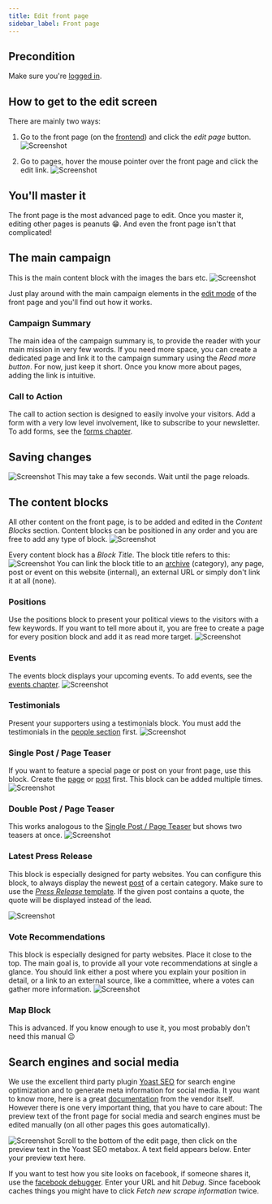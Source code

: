 ```yaml
---
title: Edit front page
sidebar_label: Front page
---
```


## Precondition

Make sure you're [logged in](2-1-login.md).


## How to get to the edit screen

There are mainly two ways:
1. Go to the front page (on the [frontend](1-2-terms.md#frontend)) and click 
the _edit page_ button.
![Screenshot](assets/edit-button.png)

1. Go to pages, hover the mouse pointer over the front page and click the 
edit link.
![Screenshot](assets/edit-page.png)


## You'll master it

The front page is the most advanced page to edit. Once you master it, editing 
other pages is peanuts 😁. And even the front page isn't that complicated!


## The main campaign

This is the main content block with the images the bars etc.
![Screenshot](assets/main-campaign.png)

Just play around with the main campaign elements in the 
[edit mode](#how-to-get-to-the-edit-screen) of the front page and you'll find
out how it works.

### Campaign Summary
The main idea of the campaign summary is, to provide the reader with your 
main mission in very few words. If you need more space, you can create a 
dedicated page and link it to the campaign summary using the _Read more 
button_. For now, just keep it short. Once you know more about pages, adding
the link is intuitive.

### Call to Action
The call to action section is designed to easily involve your visitors. 
Add a form with a very low level involvement, like to subscribe to your 
newsletter. To add forms, see the [forms chapter](x-x-forms.md).


## Saving changes
![Screenshot](assets/save.png)
This may take a few seconds. Wait until the page reloads.

## The content blocks

All other content on the front page, is to be added and edited in the _Content
Blocks_ section. Content blocks can be positioned in any order and you are 
free to add any type of block.
![Screenshot](assets/content-blocks.png)

Every content block has a _Block Title_. The block title refers to this:
![Screenshot](assets/block-title.png)
You can link the block title to an [archive](1-2-terms.md#archives) 
(category), any page, post or event on this website (internal), an external URL
or simply don't link it at all (none).


### Positions

Use the positions block to present your political views to the visitors with 
a few keywords. If you want to tell more about it, you are free to create a 
page for every position block and add it as read more target.
![Screenshot](assets/positions-block.png)


### Events

The events block displays your upcoming events. To add events, see the 
[events chapter](x-x-events.md).
![Screenshot](assets/events-block.png)


### Testimonials

Present your supporters using a testimonials block. You must add the 
testimonials in the [people section](x-x-people.md) first.
![Screenshot](assets/testimonials-block.png)


### Single Post / Page Teaser

If you want to feature a special page or post on your front page, use this 
block. Create the [page](2-3-page.md) or [post](x-x-post.md) first. This block
can be added multiple times.
![Screenshot](assets/article-block.png) 


### Double Post / Page Teaser

This works analogous to the 
[Single Post / Page Teaser](#single-post-page-teaser) but shows two teasers 
at once.
![Screenshot](assets/article-double-block.png) 


### Latest Press Release

This block is especially designed for party websites. You can configure 
this block, to always display the newest [post](2-4-post.md) of a 
certain category. Make sure to use the 
[_Press Release_ template](2-4-post.md#template). If the given 
post contains a quote, the quote will be displayed instead of the lead.

![Screenshot](assets/press-release-block.png)


### Vote Recommendations

This block is especially designed for party websites. Place it close to the top.
The main goal is, to provide all your vote recommendations at single a glance.
You should link either a post where you explain your position in detail, or a
link to an external source, like a committee, where a votes can gather more 
information.
![Screenshot](assets/vote-block.png)


### Map Block

This is advanced. If you know enough to use it, you most probably don't need
this manual 😉


## Search engines and social media
We use the excellent third party plugin 
[Yoast SEO](https://yoast.com/wordpress-seo/) for search engine optimization and
to generate meta information for social media. It you want to know more, here is
a great [documentation](https://yoast.com/wordpress-seo/) from the vendor 
itself. However there is one very important thing, that you have to care 
about: The preview text of the front page for social media and search 
engines must be edited manually (on all other pages this goes automatically).

![Screenshot](assets/yoast.png)
Scroll to the bottom of the edit page, then click on the preview text in the 
Yoast SEO metabox. A text field appears below. Enter your preview text here.

If you want to test how you site looks on facebook, if someone shares it, use
the [facebook debugger](https://developers.facebook.com/tools/debug/). 
Enter your URL and hit _Debug_. Since facebook caches things you might have 
to click _Fetch new scrape information_ twice.  